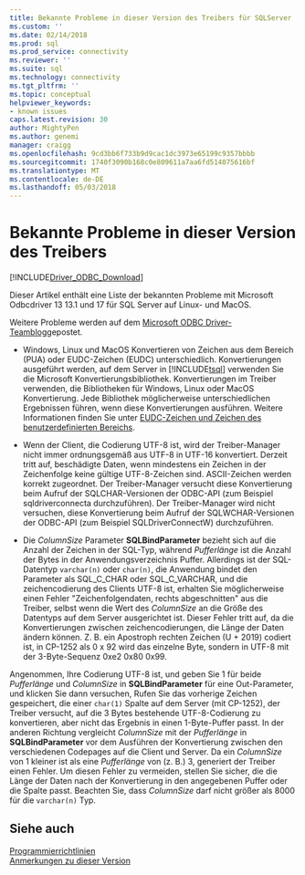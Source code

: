 ```yaml
---
title: Bekannte Probleme in dieser Version des Treibers für SQLServer | Microsoft Docs
ms.custom: ''
ms.date: 02/14/2018
ms.prod: sql
ms.prod_service: connectivity
ms.reviewer: ''
ms.suite: sql
ms.technology: connectivity
ms.tgt_pltfrm: ''
ms.topic: conceptual
helpviewer_keywords:
- known issues
caps.latest.revision: 30
author: MightyPen
ms.author: genemi
manager: craigg
ms.openlocfilehash: 9cd3bb6f733b9d9cac1dc3973e65199c9357bbbb
ms.sourcegitcommit: 1740f3090b168c0e809611a7aa6fd514075616bf
ms.translationtype: MT
ms.contentlocale: de-DE
ms.lasthandoff: 05/03/2018
---
```

# <a name="known-issues-in-this-version-of-the-driver"></a>Bekannte Probleme in dieser Version des Treibers

[!INCLUDE[Driver_ODBC_Download](../../../includes/driver_odbc_download.md)]

Dieser Artikel enthält eine Liste der bekannten Probleme mit Microsoft Odbcdriver 13 13.1 und 17 für SQL Server auf Linux- und MacOS.

Weitere Probleme werden auf dem [Microsoft ODBC Driver-Teamblog](http://blogs.msdn.com/b/sqlnativeclient/)gepostet.  

- Windows, Linux und MacOS Konvertieren von Zeichen aus dem Bereich (PUA) oder EUDC-Zeichen (EUDC) unterschiedlich. Konvertierungen ausgeführt werden, auf dem Server in [!INCLUDE[tsql](../../../includes/tsql_md.md)] verwenden Sie die Microsoft Konvertierungsbibliothek. Konvertierungen im Treiber verwenden, die Bibliotheken für Windows, Linux oder MacOS Konvertierung. Jede Bibliothek möglicherweise unterschiedlichen Ergebnissen führen, wenn diese Konvertierungen ausführen. Weitere Informationen finden Sie unter [EUDC-Zeichen und Zeichen des benutzerdefinierten Bereichs](http://msdn.microsoft.com/library/dd317802.aspx).

- Wenn der Client, die Codierung UTF-8 ist, wird der Treiber-Manager nicht immer ordnungsgemäß aus UTF-8 in UTF-16 konvertiert. Derzeit tritt auf, beschädigte Daten, wenn mindestens ein Zeichen in der Zeichenfolge keine gültige UTF-8-Zeichen sind. ASCII-Zeichen werden korrekt zugeordnet. Der Treiber-Manager versucht diese Konvertierung beim Aufruf der SQLCHAR-Versionen der ODBC-API (zum Beispiel sqldriverconnecta durchzuführen). Der Treiber-Manager wird nicht versuchen, diese Konvertierung beim Aufruf der SQLWCHAR-Versionen der ODBC-API (zum Beispiel SQLDriverConnectW) durchzuführen.  

- Die *ColumnSize* Parameter **SQLBindParameter** bezieht sich auf die Anzahl der Zeichen in der SQL-Typ, während *Pufferlänge* ist die Anzahl der Bytes in der Anwendungsverzeichnis Puffer. Allerdings ist der SQL-Datentyp `varchar(n)` oder `char(n)`, die Anwendung bindet den Parameter als SQL_C_CHAR oder SQL_C_VARCHAR, und die zeichencodierung des Clients UTF-8 ist, erhalten Sie möglicherweise einen Fehler "Zeichenfolgendaten, rechts abgeschnitten" aus die Treiber, selbst wenn die Wert des *ColumnSize* an die Größe des Datentyps auf dem Server ausgerichtet ist. Dieser Fehler tritt auf, da die Konvertierungen zwischen zeichencodierungen, die Länge der Daten ändern können. Z. B. ein Apostroph rechten Zeichen (U + 2019) codiert ist, in CP-1252 als 0 x 92 wird das einzelne Byte, sondern in UTF-8 mit der 3-Byte-Sequenz 0xe2 0x80 0x99.

Angenommen, Ihre Codierung UTF-8 ist, und geben Sie 1 für beide *Pufferlänge* und *ColumnSize* in **SQLBindParameter** für eine Out-Parameter, und klicken Sie dann versuchen, Rufen Sie das vorherige Zeichen gespeichert, die einer `char(1)` Spalte auf dem Server (mit CP-1252), der Treiber versucht, auf die 3 Bytes bestehende UTF-8-Codierung zu konvertieren, aber nicht das Ergebnis in einen 1-Byte-Puffer passt. In der anderen Richtung vergleicht *ColumnSize* mit der *Pufferlänge* in **SQLBindParameter** vor dem Ausführen der Konvertierung zwischen den verschiedenen Codepages auf die Client und Server. Da ein *ColumnSize* von 1 kleiner ist als eine *Pufferlänge* von (z. B.) 3, generiert der Treiber einen Fehler. Um diesen Fehler zu vermeiden, stellen Sie sicher, die die Länge der Daten nach der Konvertierung in den angegebenen Puffer oder die Spalte passt. Beachten Sie, dass *ColumnSize* darf nicht größer als 8000 für die `varchar(n)` Typ.

## <a name="see-also"></a>Siehe auch  
[Programmierrichtlinien](../../../connect/odbc/linux-mac/programming-guidelines.md)  
[Anmerkungen zu dieser Version](../../../connect/odbc/linux-mac/release-notes.md)  

